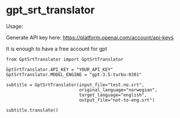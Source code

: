 # gpt_srt_translator

Usage:

Generate API key here: https://platform.openai.com/account/api-keys

It is enough to have a free account for gpt

```
from GptSrtTranslator import GptSrtTranslator

GptSrtTranslator.API_KEY = "YOUR_API_KEY"
GptSrtTranslator.MODEL_ENGINE = "gpt-3.5-turbo-0301"

subtitle = GptSrtTranslator(input_file="test.no.srt",
                            original_language="norwegian",
                            target_language="english",
                            output_file="not-to-eng.srt")

subtitle.translate()
```
